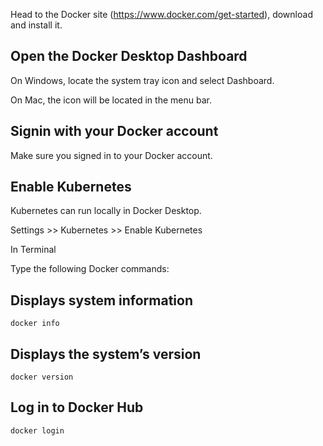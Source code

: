 Head to the Docker site (https://www.docker.com/get-started), download and install it.

## Open the Docker Desktop Dashboard

On Windows, locate the system tray icon and select Dashboard.

On Mac, the icon will be located in the menu bar.

## Signin with your Docker account

Make sure you signed in to your Docker account.

## Enable Kubernetes

Kubernetes can run locally in Docker Desktop.

Settings >> Kubernetes >> Enable Kubernetes


In Terminal

Type the following Docker commands:

## Displays system information

    docker info

## Displays the system’s version

    docker version

## Log in to Docker Hub

    docker login